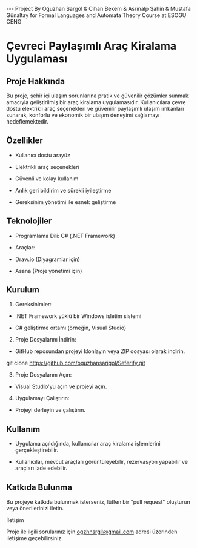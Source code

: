--- Project By Oğuzhan Sargöl & Cihan Bekem & Asrınalp Şahin & Mustafa Günaltay for Formal Languages and Automata Theory Course at ESOGU CENG
# Çevreci Paylaşımlı Araç Kiralama Uygulaması

## Proje Hakkında

Bu proje, şehir içi ulaşım sorunlarına pratik ve güvenilir çözümler sunmak amacıyla geliştirilmiş bir araç kiralama uygulamasıdır. Kullanıcılara çevre dostu elektrikli araç seçenekleri ve güvenilir paylaşımlı ulaşım imkanları sunarak, konforlu ve ekonomik bir ulaşım deneyimi sağlamayı hedeflemektedir.

## Özellikler

- Kullanıcı dostu arayüz

- Elektrikli araç seçenekleri

- Güvenli ve kolay kullanım

- Anlık geri bildirim ve sürekli iyileştirme

- Gereksinim yönetimi ile esnek geliştirme

## Teknolojiler

- Programlama Dili: C# (.NET Framework)

- Araçlar:

- Draw.io (Diyagramlar için)

- Asana (Proje yönetimi için)

## Kurulum

1. Gereksinimler:

- .NET Framework yüklü bir Windows işletim sistemi

- C# geliştirme ortamı (örneğin, Visual Studio)

2. Proje Dosyalarını İndirin:

- GitHub reposundan projeyi klonlayın veya ZIP dosyası olarak indirin.

git clone https://github.com/oguzhansarigol/Seferify.git 

3. Proje Dosyalarını Açın:

- Visual Studio'yu açın ve projeyi açın.

4. Uygulamayı Çalıştırın:

- Projeyi derleyin ve çalıştırın.

## Kullanım

- Uygulama açıldığında, kullanıcılar araç kiralama işlemlerini gerçekleştirebilir.

- Kullanıcılar, mevcut araçları görüntüleyebilir, rezervasyon yapabilir ve araçları iade edebilir.

## Katkıda Bulunma

Bu projeye katkıda bulunmak isterseniz, lütfen bir "pull request" oluşturun veya önerilerinizi iletin.

İletişim

Proje ile ilgili sorularınız için ogzhnsrgll@gmail.com adresi üzerinden iletişime geçebilirsiniz.

